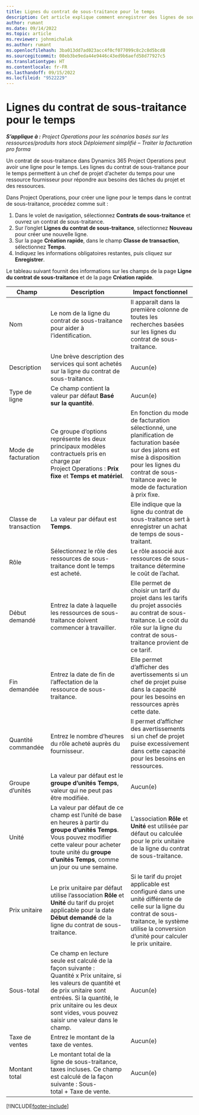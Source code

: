 ```yaml
---
title: Lignes du contrat de sous-traitance pour le temps
description: Cet article explique comment enregistrer des lignes de sous-traitance pour le temps et enregistrer l’achat de temps auprès des fournisseurs.
author: rumant
ms.date: 09/14/2022
ms.topic: article
ms.reviewer: johnmichalak
ms.author: rumant
ms.openlocfilehash: 3ba013dd7ad023acc4f0cf077099c8c2c8d5bcd8
ms.sourcegitcommit: 08eb3be9eda44e9446c43ed9b6aefd58d77927c5
ms.translationtype: HT
ms.contentlocale: fr-FR
ms.lasthandoff: 09/15/2022
ms.locfileid: "9522229"
---
```

# <a name="subcontract-lines-for-time"></a>Lignes du contrat de sous-traitance pour le temps

_**S’applique à :** Project Operations pour les scénarios basés sur les ressources/produits hors stock Déploiement simplifié – Traiter la facturation pro forma_

Un contrat de sous-traitance dans Dynamics 365 Project Operations peut avoir une ligne pour le temps. Les lignes du contrat de sous-traitance pour le temps permettent à un chef de projet d’acheter du temps pour une ressource fournisseur pour répondre aux besoins des tâches du projet et des ressources.

Dans Project Operations, pour créer une ligne pour le temps dans le contrat de sous-traitance, procédez comme suit :

1. Dans le volet de navigation, sélectionnez **Contrats de sous-traitance** et ouvrez un contrat de sous-traitance.
2. Sur l’onglet **Lignes du contrat de sous-traitance**, sélectionnez **Nouveau** pour créer une nouvelle ligne.
3. Sur la page **Création rapide**, dans le champ **Classe de transaction**, sélectionnez **Temps**.
4. Indiquez les informations obligatoires restantes, puis cliquez sur **Enregistrer**.

  Le tableau suivant fournit des informations sur les champs de la page **Ligne du contrat de sous-traitance** et de la page **Création rapide**.

| **Champ** | **Description** | **Impact fonctionnel** |
| --- | --- | --- |
| Nom  | Le nom de la ligne du contrat de sous-traitance pour aider à l’identification. | Il apparaît dans la première colonne de toutes les recherches basées sur les lignes du contrat de sous-traitance. |
| Description | Une brève description des services qui sont achetés sur la ligne du contrat de sous-traitance. |Aucun(e) |
| Type de ligne |   Ce champ contient la valeur par défaut **Basé sur la quantité**.| Aucun(e) |
| Mode de facturation | Ce groupe d’options représente les deux principaux modèles contractuels pris en charge par Project Operations : **Prix fixe** et **Temps et matériel**. | En fonction du mode de facturation sélectionné, une planification de facturation basée sur des jalons est mise à disposition pour les lignes du contrat de sous-traitance avec le mode de facturation à prix fixe. |
| Classe de transaction | La valeur par défaut est **Temps**. | Elle indique que la ligne du contrat de sous-traitance sert à enregistrer un achat de temps de sous-traitant. |
| Rôle | Sélectionnez le rôle des ressources de sous-traitance dont le temps est acheté. | Le rôle associé aux ressources de sous-traitance détermine le coût de l’achat. |
| Début demandé | Entrez la date à laquelle les ressources de sous-traitance doivent commencer à travailler. | Elle permet de choisir un tarif du projet dans les tarifs du projet associés au contrat de sous-traitance. Le coût du rôle sur la ligne du contrat de sous-traitance provient de ce tarif. |
| Fin demandée | Entrez la date de fin de l’affectation de la ressource de sous-traitance. | Elle permet d’afficher des avertissements si un chef de projet puise dans la capacité pour les besoins en ressources après cette date. |
| Quantité commandée | Entrez le nombre d’heures du rôle acheté auprès du fournisseur. | Il permet d’afficher des avertissements si un chef de projet puise excessivement dans cette capacité pour les besoins en ressources. |
| Groupe d’unités | La valeur par défaut est le **groupe d’unités Temps**, valeur qui ne peut pas être modifiée. | Aucun(e)|
| Unité | La valeur par défaut de ce champ est l’unité de base en heures à partir du **groupe d’unités Temps**. Vous pouvez modifier cette valeur pour acheter toute unité du **groupe d’unités Temps**, comme un jour ou une semaine. | L’association **Rôle** et **Unité** est utilisée par défaut ou calculée pour le prix unitaire de la ligne du contrat de sous-traitance. |
| Prix unitaire | Le prix unitaire par défaut utilise l’association **Rôle** et **Unité** du tarif du projet applicable pour la date **Début demandé** de la ligne du contrat de sous-traitance. | Si le tarif du projet applicable est configuré dans une unité différente de celle sur la ligne du contrat de sous-traitance, le système utilise la conversion d’unité pour calculer le prix unitaire. |
| Sous-total |    Ce champ en lecture seule est calculé de la façon suivante : Quantité x Prix unitaire, si les valeurs de quantité et de prix unitaire sont entrées. Si la quantité, le prix unitaire ou les deux sont vides, vous pouvez saisir une valeur dans le champ. | Aucun(e)|
| Taxe de ventes |   Entrez le montant de la taxe de ventes. |Aucun(e) |
| Montant total | Le montant total de la ligne de sous-traitance, taxes incluses. Ce champ est calculé de la façon suivante : Sous-total + Taxe de vente.|Aucun(e) |

[!INCLUDE[footer-include](../../includes/footer-banner.md)]
